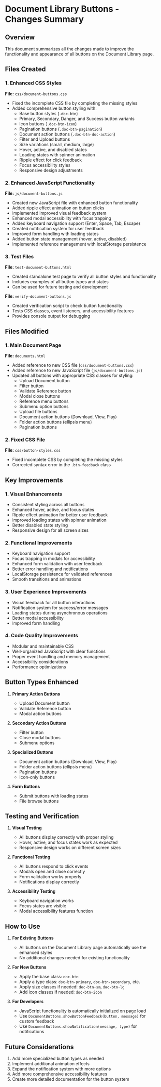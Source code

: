 # Document Library Buttons - Changes Summary

## Overview
This document summarizes all the changes made to improve the functionality and appearance of all buttons on the Document Library page.

## Files Created

### 1. Enhanced CSS Styles
**File:** `css/document-buttons.css`
- Fixed the incomplete CSS file by completing the missing styles
- Added comprehensive button styling with:
  - Base button styles (`.doc-btn`)
  - Primary, Secondary, Danger, and Success button variants
  - Icon buttons (`.doc-btn-icon`)
  - Pagination buttons (`.doc-btn-pagination`)
  - Document action buttons (`.doc-btn-doc-action`)
  - Filter and Upload buttons
  - Size variations (small, medium, large)
  - Hover, active, and disabled states
  - Loading states with spinner animation
  - Ripple effect for click feedback
  - Focus accessibility styles
  - Responsive design adjustments

### 2. Enhanced JavaScript Functionality
**File:** `js/document-buttons.js`
- Created new JavaScript file with enhanced button functionality
- Added ripple effect animation on button clicks
- Implemented improved visual feedback system
- Enhanced modal accessibility with focus trapping
- Added keyboard navigation support (Enter, Space, Tab, Escape)
- Created notification system for user feedback
- Improved form handling with loading states
- Added button state management (hover, active, disabled)
- Implemented reference management with localStorage persistence

### 3. Test Files
**File:** `test-document-buttons.html`
- Created standalone test page to verify all button styles and functionality
- Includes examples of all button types and states
- Can be used for future testing and development

**File:** `verify-document-buttons.js`
- Created verification script to check button functionality
- Tests CSS classes, event listeners, and accessibility features
- Provides console output for debugging

## Files Modified

### 1. Main Document Page
**File:** `documents.html`
- Added reference to new CSS file (`css/document-buttons.css`)
- Added reference to new JavaScript file (`js/document-buttons.js`)
- Updated all buttons with appropriate CSS classes for styling:
  - Upload Document button
  - Filter button
  - Validate Reference button
  - Modal close buttons
  - Reference menu buttons
  - Submenu option buttons
  - Upload file buttons
  - Document action buttons (Download, View, Play)
  - Folder action buttons (ellipsis menu)
  - Pagination buttons

### 2. Fixed CSS File
**File:** `css/button-styles.css`
- Fixed incomplete CSS by completing the missing styles
- Corrected syntax error in the `.btn-feedback` class

## Key Improvements

### 1. Visual Enhancements
- Consistent styling across all buttons
- Enhanced hover, active, and focus states
- Ripple effect animation for better user feedback
- Improved loading states with spinner animation
- Better disabled state styling
- Responsive design for all screen sizes

### 2. Functional Improvements
- Keyboard navigation support
- Focus trapping in modals for accessibility
- Enhanced form validation with user feedback
- Better error handling and notifications
- LocalStorage persistence for validated references
- Smooth transitions and animations

### 3. User Experience Improvements
- Visual feedback for all button interactions
- Notification system for success/error messages
- Loading states during asynchronous operations
- Better modal accessibility
- Improved form handling

### 4. Code Quality Improvements
- Modular and maintainable CSS
- Well-organized JavaScript with clear functions
- Proper event handling and memory management
- Accessibility considerations
- Performance optimizations

## Button Types Enhanced

1. **Primary Action Buttons**
   - Upload Document button
   - Validate Reference button
   - Modal action buttons

2. **Secondary Action Buttons**
   - Filter button
   - Close modal buttons
   - Submenu options

3. **Specialized Buttons**
   - Document action buttons (Download, View, Play)
   - Folder action buttons (ellipsis menu)
   - Pagination buttons
   - Icon-only buttons

4. **Form Buttons**
   - Submit buttons with loading states
   - File browse buttons

## Testing and Verification

1. **Visual Testing**
   - All buttons display correctly with proper styling
   - Hover, active, and focus states work as expected
   - Responsive design works on different screen sizes

2. **Functional Testing**
   - All buttons respond to click events
   - Modals open and close correctly
   - Form validation works properly
   - Notifications display correctly

3. **Accessibility Testing**
   - Keyboard navigation works
   - Focus states are visible
   - Modal accessibility features function

## How to Use

1. **For Existing Buttons**
   - All buttons on the Document Library page automatically use the enhanced styles
   - No additional changes needed for existing functionality

2. **For New Buttons**
   - Apply the base class: `doc-btn`
   - Apply a type class: `doc-btn-primary`, `doc-btn-secondary`, etc.
   - Apply size classes if needed: `doc-btn-sm`, `doc-btn-lg`
   - Add icon classes if needed: `doc-btn-icon`

3. **For Developers**
   - JavaScript functionality is automatically initialized on page load
   - Use `DocumentButtons.showButtonFeedback(button, message)` for custom feedback
   - Use `DocumentButtons.showNotification(message, type)` for notifications

## Future Considerations

1. Add more specialized button types as needed
2. Implement additional animation effects
3. Expand the notification system with more options
4. Add more comprehensive accessibility features
5. Create more detailed documentation for the button system